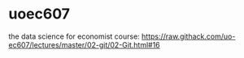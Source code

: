 # uoec607
the data science for economist course:
https://raw.githack.com/uo-ec607/lectures/master/02-git/02-Git.html#16
